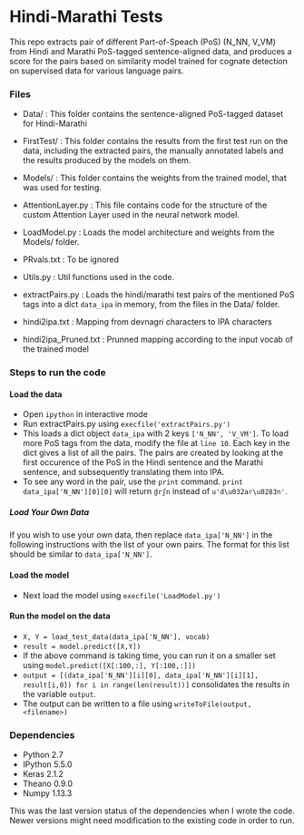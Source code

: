 # Hindi-Marathi Tests

This repo extracts pair of different Part-of-Speach (PoS) (N_NN, V_VM) from Hindi and Marathi PoS-tagged sentence-aligned data, and produces a score for the pairs based on similarity model trained for cognate detection on supervised data for various language pairs.

### Files
 
- Data/ : This folder contains the sentence-aligned PoS-tagged dataset for Hindi-Marathi
- FirstTest/ : This folder contains the results from the first test run on the data, including the extracted pairs, the manually annotated labels and the results produced by the models on them.
- Models/ : This folder contains the weights from the trained model, that was used for testing.

- AttentionLayer.py : This file contains code for the structure of the custom Attention Layer used in the neural network model.
- LoadModel.py : Loads the model architecture and weights from the Models/ folder.
- PRvals.txt : To be ignored
- Utils.py : Util functions used in the code.
- extractPairs.py : Loads the hindi/marathi test pairs of the mentioned PoS tags into a dict `data_ipa` in memory, from the files in the Data/ folder.
- hindi2ipa.txt : Mapping from devnagri characters to IPA characters
- hindi2ipa_Pruned.txt : Prunned mapping according to the input vocab of the trained model

### Steps to run the code

#### Load the data
- Open `ipython` in interactive mode
- Run extractPairs.py using `execfile('extractPairs.py')`
- This loads a dict object `data_ipa` with 2 keys `['N_NN', 'V_VM']`. To load more PoS tags from the data, modify the file at `line 10`. Each key in the dict gives a list of all the pairs. The pairs are created by looking at the first occurence of the PoS in the Hindi sentence and the Marathi sentence, and subsequently translating them into IPA.
- To see any word in the pair, use the `print` command. `print data_ipa['N_NN'][0][0]` will return `d̪rʃn` instead of `u'd\u032ar\u0283n'`.

##### Load Your Own Data
If you wish to use your own data, then replace `data_ipa['N_NN']` in the following instructions with the list of your own pairs. The format for this list should be similar to `data_ipa['N_NN']`.

#### Load the model
- Next load the model using `execfile('LoadModel.py')`

#### Run the model on the data
- `X, Y = load_test_data(data_ipa['N_NN'], vocab)`
- `result = model.predict([X,Y])`
- If the above command is taking time, you can run it on a smaller set using `model.predict([X[:100,:], Y[:100,:]])`
- `output = [(data_ipa['N_NN'][i][0], data_ipa['N_NN'][i][1], result[i,0]) for i in range(len(result))]` consolidates the results in the variable `output`.
- The output can be written to a file using `writeToFile(output, <filename>)`

### Dependencies

- Python 2.7
- IPython 5.5.0
- Keras 2.1.2
- Theano 0.9.0
- Numpy 1.13.3

This was the last version status of the dependencies when I wrote the code. Newer versions might need modification to the existing code in order to run.
